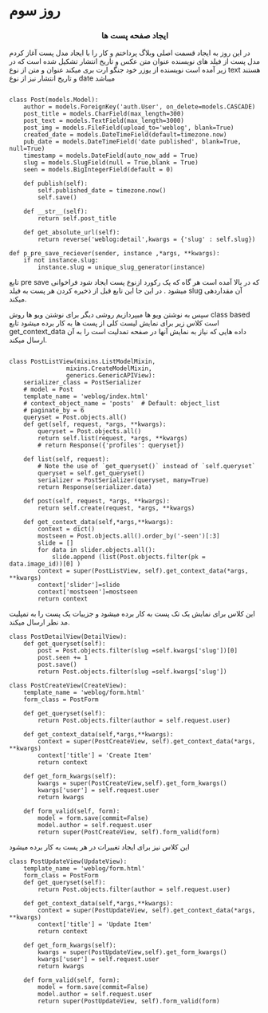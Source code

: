 #  روز سوم

### <center> ایجاد صفحه پست ها </center>
در این روز به ایجاد قسمت اصلی وبلاگ پرداختم و کار را با ایجاد مدل پست آغاز کردم 
مدل پست از فیلد های نویسنده عنوان متن عکس و  تاریخ انتشار تشکیل شده است که در زیر آمده است
نویسنده از یوزر خود جنگو ارت بری میکند 
عنوان و متن از نوع text هستند 
و تاریخ انتشار  نیز از نوع date میباشد

```

class Post(models.Model):
    author = models.ForeignKey('auth.User', on_delete=models.CASCADE)
    post_title = models.CharField(max_length=300)
    post_text = models.TextField(max_length=3000)
    post_img = models.FileField(upload_to='weblog', blank=True)
    created_date = models.DateTimeField(default=timezone.now)
    pub_date = models.DateTimeField('date published', blank=True, null=True)
    timestamp = models.DateField(auto_now_add = True)
    slug = models.SlugField(null = True,blank = True)
    seen = models.BigIntegerField(default = 0)

    def publish(self):
        self.published_date = timezone.now()
        self.save()

    def __str__(self):
        return self.post_title

    def get_absolute_url(self):
        return reverse('weblog:detail',kwargs = {'slug' : self.slug})    

def p_pre_save_reciever(sender, instance ,*args, **kwargs):
    if not instance.slug:
        instance.slug = unique_slug_generator(instance)

```
تابع pre save که در بالا آمده است هر گاه که یک رکورد ازنوع پست ایجاد شود فراخوانی میشود . 
در این جا این تابع قبل از  ذخیره کردن هر پست به فیلد slug آن مقداردهی میکند.

سپس به نوشتن ویو ها میپردازیم
روشی دیگر برای نوشتن ویو ها روش class based  است 
کلاس زیر برای نمایش لیست کلی از پست ها به کار برده میشود
تابع get_context_data داده هایی که نیاز به نمایش آنها در صفحه تمدلیت است را به آن ارسال میکند.


```

class PostListView(mixins.ListModelMixin,
                mixins.CreateModelMixin,
                generics.GenericAPIView):
    serializer_class = PostSerializer            
    # model = Post
    template_name = 'weblog/index.html'
    # context_object_name = 'posts'  # Default: object_list
    # paginate_by = 6 
    queryset = Post.objects.all()
    def get(self, request, *args, **kwargs):
        queryset = Post.objects.all()
        return self.list(request, *args, **kwargs)
        # return Response({'profiles': queryset})

    def list(self, request):
        # Note the use of `get_queryset()` instead of `self.queryset`
        queryset = self.get_queryset()
        serializer = PostSerializer(queryset, many=True)
        return Response(serializer.data)

    def post(self, request, *args, **kwargs):
        return self.create(request, *args, **kwargs)

    def get_context_data(self,*args,**kwargs): 
        context = dict()  
        mostseen = Post.objects.all().order_by('-seen')[:3]
        slide = []
        for data in slider.objects.all(): 
            slide.append (list(Post.objects.filter(pk = data.image_id))[0] )
        context = super(PostListView, self).get_context_data(*args, **kwargs)
        context['slider']=slide
        context['mostseen']=mostseen
        return context      
```

این کلاس برای نمایش یک تک پست به کار برده میشود و جزییات یک پست را به تمپلیت مد نطر ارسال میکند.
```
class PostDetailView(DetailView):
    def get_queryset(self):
        post = Post.objects.filter(slug =self.kwargs['slug'])[0]
        post.seen += 1
        post.save()
        return Post.objects.filter(slug =self.kwargs['slug'])

class PostCreateView(CreateView):
    template_name = 'weblog/form.html'
    form_class = PostForm
    
    def get_queryset(self):
        return Post.objects.filter(author = self.request.user)
    
    def get_context_data(self,*args,**kwargs): 
        context = super(PostCreateView, self).get_context_data(*args, **kwargs)       
        context['title'] = 'Create Item'
        return context

    def get_form_kwargs(self):
        kwargs = super(PostCreateView,self).get_form_kwargs()
        kwargs['user'] = self.request.user
        return kwargs

    def form_valid(self, form):
        model = form.save(commit=False)
        model.author = self.request.user
        return super(PostCreateView, self).form_valid(form)
```       

این کلاس نیز برای ایجاد تغییرات در هر پست به کار برده میشود 


```
class PostUpdateView(UpdateView):
    template_name = 'weblog/form.html'
    form_class = PostForm
    def get_queryset(self):
        return Post.objects.filter(author = self.request.user)

    def get_context_data(self,*args,**kwargs): 
        context = super(PostUpdateView, self).get_context_data(*args, **kwargs)       
        context['title'] = 'Update Item'
        return context     

    def get_form_kwargs(self):
        kwargs = super(PostUpdateView,self).get_form_kwargs()
        kwargs['user'] = self.request.user
        return kwargs

    def form_valid(self, form):
        model = form.save(commit=False)
        model.author = self.request.user
        return super(PostUpdateView, self).form_valid(form)
```